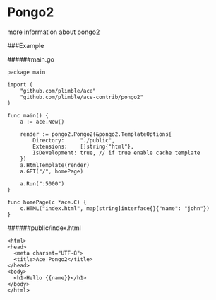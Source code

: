Pongo2
========
more information about [pongo2](https://github.com/flosch/pongo2)

###Example

######main.go

```
package main

import (
	"github.com/plimble/ace"
	"github.com/plimble/ace-contrib/pongo2"
)

func main() {
	a := ace.New()

	render := pongo2.Pongo2(&pongo2.TemplateOptions{
		Directory:     "./public",
		Extensions:    []string{"html"},
		IsDevelopment: true, // if true enable cache template
	})
	a.HtmlTemplate(render)
	a.GET("/", homePage)

	a.Run(":5000")
}

func homePage(c *ace.C) {
	c.HTML("index.html", map[string]interface{}{"name": "john"})
}

```

######public/index.html

```
<html>
<head>
  <meta charset="UTF-8">
  <title>Ace Pongo2</title>
</head>
<body>
  <h1>Hello {{name}}</h1>
</body>
</html>
```